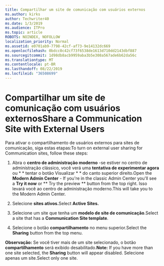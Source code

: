```yaml
---
title: Compartilhar um site de comunicação com usuários externos
ms.author: kirks
author: Techwriter40
ms.date: 1/3/2019
ms.audience: ITPro
ms.topic: article
ROBOTS: NOINDEX, NOFOLLOW
localization_priority: Normal
ms.assetid: e0701ab9-7798-42cf-af73-9e14132dc669
ms.openlocfilehash: 0bdcc0c42cf73f6538de1613d710dd2143dbf887
ms.sourcegitcommit: 1d98db8acb9959aba3b5e308a567ade6b62da56c
ms.translationtype: MT
ms.contentlocale: pt-BR
ms.lasthandoff: 08/22/2019
ms.locfileid: "36508699"
---
```

# <a name="share-a-communication-site-with-external-users"></a><span data-ttu-id="5377d-102">Compartilhar um site de comunicação com usuários externos</span><span class="sxs-lookup"><span data-stu-id="5377d-102">Share a Communication Site with External Users</span></span>

<span data-ttu-id="5377d-103">Para ativar o compartilhamento de usuários externos para sites de comunicação, siga estas etapas:</span><span class="sxs-lookup"><span data-stu-id="5377d-103">To turn on external user sharing for Communication sites, follow these steps:</span></span> 
  
1. <span data-ttu-id="5377d-104">Abra o **centro de administração moderno** -se estiver no centro de administração clássico, você verá uma **tentativa de experimentar agora** ou \* \* tentar o botão Visualizar \* \* do canto superior direito.</span><span class="sxs-lookup"><span data-stu-id="5377d-104">Open the **Modern Admin Center** - If you're in the classic Admin Center you'll see a **Try it now** or \*\* Try the preview \*\* button from the top right.</span></span> <span data-ttu-id="5377d-105">Isso levará você ao centro de administração moderno.</span><span class="sxs-lookup"><span data-stu-id="5377d-105">This will take you to the Modern Admin Center.</span></span> 
  
2. <span data-ttu-id="5377d-106">Selecione **sites ativos.**</span><span class="sxs-lookup"><span data-stu-id="5377d-106">Select **Active Sites.**</span></span>
  
3. <span data-ttu-id="5377d-107">Selecione um site que tenha um **modelo de site de comunicação**.</span><span class="sxs-lookup"><span data-stu-id="5377d-107">Select a site that has a **Communication Site template**.</span></span> 
  
4. <span data-ttu-id="5377d-108">Selecione o botão **compartilhamento** no menu superior.</span><span class="sxs-lookup"><span data-stu-id="5377d-108">Select the **Sharing** button from the top menu.</span></span> 
  
 <span data-ttu-id="5377d-109">**Observação:** Se você tiver mais de um site selecionado, o botão **compartilhamento** será exibido desabilitado.</span><span class="sxs-lookup"><span data-stu-id="5377d-109">**Note:** If you have more than one site selected, the **Sharing** button will appear disabled.</span></span> <span data-ttu-id="5377d-110">Selecione apenas um site.</span><span class="sxs-lookup"><span data-stu-id="5377d-110">Select only one site.</span></span> 
  

